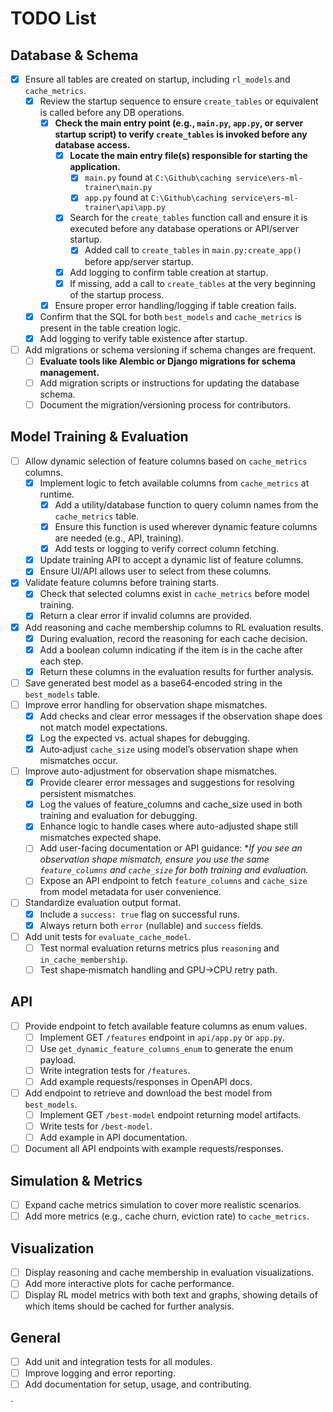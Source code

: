 # TODO List

## Database & Schema

- [x] Ensure all tables are created on startup, including `rl_models` and `cache_metrics`.
    - [x] Review the startup sequence to ensure `create_tables` or equivalent is called before any DB operations.
        - [x] **Check the main entry point (e.g., `main.py`, `app.py`, or server startup script) to
          verify `create_tables` is invoked before any database access.**
            - [x] **Locate the main entry file(s) responsible for starting the application.**
                - [x] `main.py` found at `C:\Github\caching service\ers-ml-trainer\main.py`
                - [x] `app.py` found at `C:\Github\caching service\ers-ml-trainer\api\app.py`
            - [x] Search for the `create_tables` function call and ensure it is executed before any database operations
              or API/server startup.
                - [x] Added call to `create_tables` in `main.py:create_app()` before app/server startup.
            - [x] Add logging to confirm table creation at startup.
            - [x] If missing, add a call to `create_tables` at the very beginning of the startup process.
        - [x] Ensure proper error handling/logging if table creation fails.
    - [x] Confirm that the SQL for both `best_models` and `cache_metrics` is present in the table creation logic.
    - [x] Add logging to verify table existence after startup.
- [ ] Add migrations or schema versioning if schema changes are frequent.
    - [ ] **Evaluate tools like Alembic or Django migrations for schema management.**
    - [ ] Add migration scripts or instructions for updating the database schema.
    - [ ] Document the migration/versioning process for contributors.

## Model Training & Evaluation

- [ ] Allow dynamic selection of feature columns based on `cache_metrics` columns.
    - [x] Implement logic to fetch available columns from `cache_metrics` at runtime.
        - [x] Add a utility/database function to query column names from the `cache_metrics` table.
        - [x] Ensure this function is used wherever dynamic feature columns are needed (e.g., API, training).
        - [x] Add tests or logging to verify correct column fetching.
    - [x] Update training API to accept a dynamic list of feature columns.
    - [x] Ensure UI/API allows user to select from these columns.
- [x] Validate feature columns before training starts.
    - [x] Check that selected columns exist in `cache_metrics` before model training.
    - [x] Return a clear error if invalid columns are provided.
- [x] Add reasoning and cache membership columns to RL evaluation results.
    - [x] During evaluation, record the reasoning for each cache decision.
    - [x] Add a boolean column indicating if the item is in the cache after each step.
    - [x] Return these columns in the evaluation results for further analysis.
- [ ] Save generated best model as a base64‐encoded string in the `best_models` table.
- [ ] Improve error handling for observation shape mismatches.
    - [x] Add checks and clear error messages if the observation shape does not match model expectations.
    - [x] Log the expected vs. actual shapes for debugging.
    - [x] Auto‑adjust `cache_size` using model’s observation shape when mismatches occur.
- [ ] Improve auto-adjustment for observation shape mismatches.
    - [x] Provide clearer error messages and suggestions for resolving persistent mismatches.
    - [x] Log the values of feature_columns and cache_size used in both training and evaluation for debugging.
    - [x] Enhance logic to handle cases where auto-adjusted shape still mismatches expected shape.
    - [ ] Add user-facing documentation or API guidance: **If you see an observation shape mismatch, ensure you use the
      same `feature_columns` and `cache_size` for both training and evaluation.*
    - [ ] Expose an API endpoint to fetch `feature_columns` and `cache_size` from model metadata for user convenience.
- [ ] Standardize evaluation output format.
    - [x] Include a `success: true` flag on successful runs.
    - [x] Always return both `error` (nullable) and `success` fields.
- [ ] Add unit tests for `evaluate_cache_model`.
    - [ ] Test normal evaluation returns metrics plus `reasoning` and `in_cache_membership`.
    - [ ] Test shape‑mismatch handling and GPU→CPU retry path.

## API

- [ ] Provide endpoint to fetch available feature columns as enum values.
    - [ ] Implement GET `/features` endpoint in `api/app.py` or `app.py`.
    - [ ] Use `get_dynamic_feature_columns_enum` to generate the enum payload.
    - [ ] Write integration tests for `/features`.
    - [ ] Add example requests/responses in OpenAPI docs.
- [ ] Add endpoint to retrieve and download the best model from `best_models`.
    - [ ] Implement GET `/best-model` endpoint returning model artifacts.
    - [ ] Write tests for `/best-model`.
    - [ ] Add example in API documentation.
- [ ] Document all API endpoints with example requests/responses.

## Simulation & Metrics

- [ ] Expand cache metrics simulation to cover more realistic scenarios.
- [ ] Add more metrics (e.g., cache churn, eviction rate) to `cache_metrics`.

## Visualization

- [ ] Display reasoning and cache membership in evaluation visualizations.
- [ ] Add more interactive plots for cache performance.
- [ ] Display RL model metrics with both text and graphs, showing details of which items should be cached for further
  analysis.

## General

- [ ] Add unit and integration tests for all modules.
- [ ] Improve logging and error reporting.
- [ ] Add documentation for setup, usage, and contributing.

`